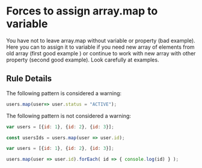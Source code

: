 # Forces to assign array.map to variable

You have not to leave array.map without variable or property (bad example). Here you can to assign it to variable if you need new array of elements from old array (first good example ) or continue to work with new array with other property (second good example). Look carefully at examples.

## Rule Details

The following pattern is considered a warning:

```js
users.map(user=> user.status = "ACTIVE");
```

The following pattern is not considered a warning:

```js
var users = [{id: 1}, {id: 2}, {id: 3}];

const usersIds = users.map(user => user.id);

```

```js
var users = [{id: 1}, {id: 2}, {id: 3}];

users.map(user => user.id).forEach( id => { console.log(id) } );

```
